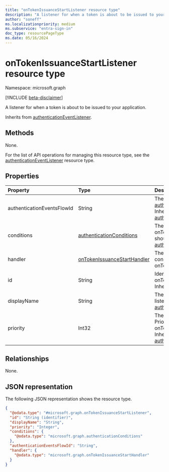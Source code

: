 ```yaml
---
title: "onTokenIssuanceStartListener resource type"
description: "A listener for when a token is about to be issued to your application."
author: "soneff"
ms.localizationpriority: medium
ms.subservice: "entra-sign-in"
doc_type: resourcePageType
ms.date: 05/16/2024
---
```


# onTokenIssuanceStartListener resource type

Namespace: microsoft.graph

[!INCLUDE [beta-disclaimer](../../includes/beta-disclaimer.md)]

A listener for when a token is about to be issued to your application.

Inherits from [authenticationEventListener](../resources/authenticationeventlistener.md).

## Methods
None.

For the list of API operations for managing this resource type, see the [authenticationEventListener](../resources/authenticationeventlistener.md) resource type.        

## Properties
|Property|Type|Description|
|:---|:---|:---|
|authenticationEventsFlowId|String|The identifier of the [authenticationEventsFlow](authenticationeventsflow.md). Inherited from [authenticationEventListener](../resources/authenticationeventlistener.md).|
|conditions|[authenticationConditions](../resources/authenticationconditions.md)|The conditions on which onTokenIssuanceStartListener should trigger. Inherited from [authenticationEventListener](../resources/authenticationeventlistener.md).|
|handler|[onTokenIssuanceStartHandler](../resources/ontokenissuancestarthandler.md)|The handler to invoke when conditions are met for this onTokenIssuanceStartListener.|
|id|String|Identifier for the onTokenIssuanceStartListener. Inherited from [entity](../resources/entity.md).|
|displayName|String|The display name of the listener. Inherited from [authenticationEventListener](../resources/authenticationeventlistener.md).|
|priority|Int32| The priority of this handler. Priority should be set to 500 for onTokenIssuanceStartListeners. Inherited from [authenticationEventListener](../resources/authenticationeventlistener.md).|

## Relationships
None.

## JSON representation
The following JSON representation shows the resource type.
<!-- {
  "blockType": "resource",
  "keyProperty": "id",
  "@odata.type": "microsoft.graph.onTokenIssuanceStartListener",
  "baseType": "microsoft.graph.authenticationEventListener",
  "openType": false
}
-->
``` json
{
  "@odata.type": "#microsoft.graph.onTokenIssuanceStartListener",
  "id": "String (identifier)",
  "displayName": "String",
  "priority": "Integer",
  "conditions": {
    "@odata.type": "microsoft.graph.authenticationConditions"
  },
  "authenticationEventsFlowId": "String",
  "handler": {
    "@odata.type": "microsoft.graph.onTokenIssuanceStartHandler"
  }
}
```

